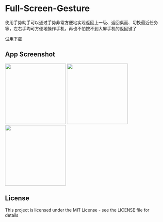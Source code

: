 # Full-Screen-Gesture

使用手势助手可以通过手势非常方便地实现返回上一级、返回桌面、切换最近任务等，左右手均可方便地操作手机，再也不怕按不到大屏手机的返回键了

[试用下载](https://github.com/wutongke/Full-Screen-Gesture/releases/download/v1.1/app-release.apk)

## App Screenshot
<img src="https://github.com/wutongke/Full-Screen-Gesture/blob/master/images/1.png" width="200" hegiht="313"/>   <img src="https://github.com/wutongke/Full-Screen-Gesture/blob/master/images/2.png" width="200" hegiht="313"/>   <img src="https://github.com/wutongke/Full-Screen-Gesture/blob/master/images/3.png" width="200" hegiht="313"/>
## License
This project is licensed under the MIT License - see the LICENSE file for details
